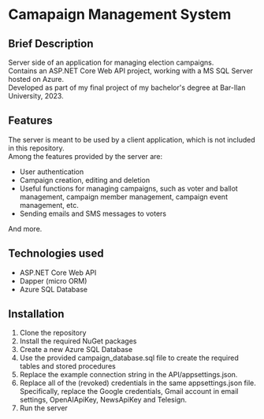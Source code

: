 # Camapaign Management System
## Brief Description
Server side of an application for managing election campaigns.\
Contains an ASP.NET Core Web API project, working with a MS SQL Server hosted on Azure.\
Developed as part of my final project of my bachelor's degree at Bar-Ilan University, 2023.

## Features
The server is meant to be used by a client application, which is not included in this repository.\
Among the features provided by the server are:
- User authentication
- Campaign creation, editing and deletion
- Useful functions for managing campaigns, such as voter and ballot management, campaign member management, campaign event management, etc.
- Sending emails and SMS messages to voters

And more.

## Technologies used
- ASP.NET Core Web API
- Dapper (micro ORM)
- Azure SQL Database

## Installation
1. Clone the repository
2. Install the required NuGet packages
3. Create a new Azure SQL Database
4. Use the provided campaign_database.sql file to create the required tables and stored procedures
5. Replace the example connection string in the API/appsettings.json.
6. Replace all of the (revoked) credentials in the same appsettings.json file. Specifically, replace the Google credentials, Gmail account in email settings, OpenAIApiKey, NewsApiKey and Telesign. 
7. Run the server
